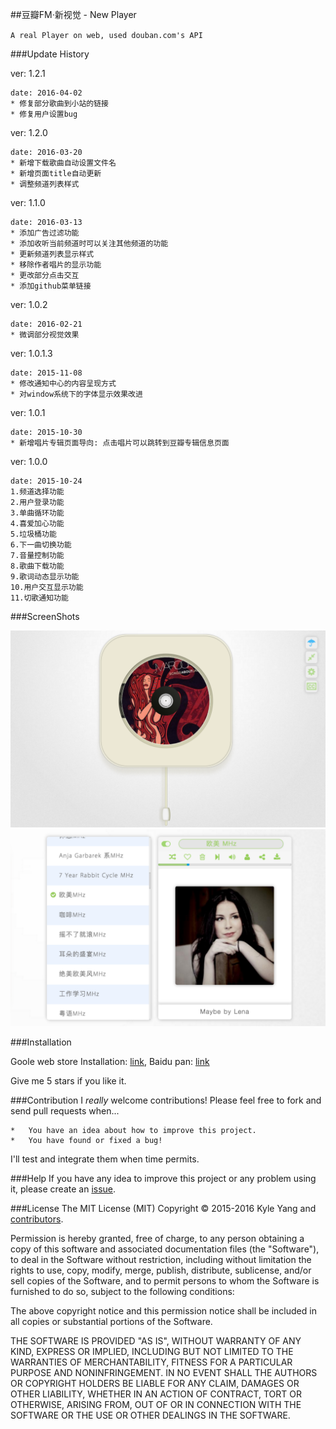 ##豆瓣FM·新视觉 - New Player

`A real Player on web, used douban.com's API`

###Update History

ver: 1.2.1
    
    date: 2016-04-02
    * 修复部分歌曲到小站的链接
    * 修复用户设置bug
    
ver: 1.2.0
    
    date: 2016-03-20
    * 新增下载歌曲自动设置文件名
    * 新增页面title自动更新
    * 调整频道列表样式
    
ver: 1.1.0
    
    date: 2016-03-13
    * 添加广告过滤功能
    * 添加收听当前频道时可以关注其他频道的功能
    * 更新频道列表显示样式
    * 移除作者唱片的显示功能
    * 更改部分点击交互
    * 添加github菜单链接
    
ver: 1.0.2
    
    date: 2016-02-21
    * 微调部分视觉效果
    
ver: 1.0.1.3
    
    date: 2015-11-08
    * 修改通知中心的内容呈现方式
    * 对window系统下的字体显示效果改进

ver: 1.0.1
    
    date: 2015-10-30
    * 新增唱片专辑页面导向: 点击唱片可以跳转到豆瓣专辑信息页面

ver: 1.0.0
    
    date: 2015-10-24
    1.频道选择功能
    2.用户登录功能
    3.单曲循环功能
    4.喜爱加心功能
    5.垃圾桶功能
    6.下一曲切换功能
    7.音量控制功能
    8.歌曲下载功能
    9.歌词动态显示功能
    10.用户交互显示功能
    11.切歌通知功能

###ScreenShots

![ScreenShot2](screenshot/002.png)
![ScreenShot6](screenshot/006.png)
	
	
	
###Installation

Goole web store Installation: [link][1], Baidu pan: [link][2]

Give me 5 stars if you like it.

###Contribution
I *really* welcome contributions! Please feel free to fork and send pull requests when...


	*   You have an idea about how to improve this project.
	*   You have found or fixed a bug!
	
I'll test and integrate them when time permits.

###Help
If you have any idea to improve this project or any problem using it, please create an [issue][3].


###License
The MIT License (MIT) Copyright &copy; 2015-2016 Kyle Yang and [contributors][4].

Permission is hereby granted, free of charge, to any person obtaining a copy of this software and associated documentation files (the "Software"), to deal in the Software without restriction, including without limitation the rights to use, copy, modify, merge, publish, distribute, sublicense, and/or sell copies of the Software, and to permit persons to whom the Software is furnished to do so, subject to the following conditions:

The above copyright notice and this permission notice shall be included in all copies or substantial portions of the Software.

THE SOFTWARE IS PROVIDED "AS IS", WITHOUT WARRANTY OF ANY KIND, EXPRESS OR IMPLIED, INCLUDING BUT NOT LIMITED TO THE WARRANTIES OF MERCHANTABILITY, FITNESS FOR A PARTICULAR PURPOSE AND NONINFRINGEMENT. IN NO EVENT SHALL THE AUTHORS OR COPYRIGHT HOLDERS BE LIABLE FOR ANY CLAIM, DAMAGES OR OTHER LIABILITY, WHETHER IN AN ACTION OF CONTRACT, TORT OR OTHERWISE, ARISING FROM, OUT OF OR IN CONNECTION WITH THE SOFTWARE OR THE USE OR OTHER DEALINGS IN THE SOFTWARE.


[1]:https://chrome.google.com/webstore/detail/%E8%B1%86%E7%93%A3fm%C2%B7%E6%96%B0%E8%A7%86%E8%A7%89-fm-in-new-vision/iohkfdpdopboklgjdgcmjhlmmiainloc
[2]:http://pan.baidu.com/s/1kTXk5gV
[3]:https://github.com/vinkerz/douban-fm-vision/issues
[4]:https://github.com/vinkerz/douban-fm-vision/graphs/contributors

